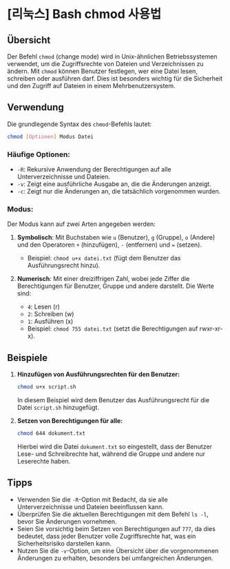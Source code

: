 # [리눅스] Bash chmod 사용법

## Übersicht
Der Befehl `chmod` (change mode) wird in Unix-ähnlichen Betriebssystemen verwendet, um die Zugriffsrechte von Dateien und Verzeichnissen zu ändern. Mit `chmod` können Benutzer festlegen, wer eine Datei lesen, schreiben oder ausführen darf. Dies ist besonders wichtig für die Sicherheit und den Zugriff auf Dateien in einem Mehrbenutzersystem.

## Verwendung
Die grundlegende Syntax des `chmod`-Befehls lautet:

```bash
chmod [Optionen] Modus Datei
```

### Häufige Optionen:
- `-R`: Rekursive Anwendung der Berechtigungen auf alle Unterverzeichnisse und Dateien.
- `-v`: Zeigt eine ausführliche Ausgabe an, die die Änderungen anzeigt.
- `-c`: Zeigt nur die Änderungen an, die tatsächlich vorgenommen wurden.

### Modus:
Der Modus kann auf zwei Arten angegeben werden:
1. **Symbolisch**: Mit Buchstaben wie `u` (Benutzer), `g` (Gruppe), `o` (Andere) und den Operatoren `+` (hinzufügen), `-` (entfernen) und `=` (setzen).
   - Beispiel: `chmod u+x datei.txt` (fügt dem Benutzer das Ausführungsrecht hinzu).
   
2. **Numerisch**: Mit einer dreiziffrigen Zahl, wobei jede Ziffer die Berechtigungen für Benutzer, Gruppe und andere darstellt. Die Werte sind:
   - `4`: Lesen (r)
   - `2`: Schreiben (w)
   - `1`: Ausführen (x)
   - Beispiel: `chmod 755 datei.txt` (setzt die Berechtigungen auf rwxr-xr-x).

## Beispiele
1. **Hinzufügen von Ausführungsrechten für den Benutzer:**
   ```bash
   chmod u+x script.sh
   ```
   In diesem Beispiel wird dem Benutzer das Ausführungsrecht für die Datei `script.sh` hinzugefügt.

2. **Setzen von Berechtigungen für alle:**
   ```bash
   chmod 644 dokument.txt
   ```
   Hierbei wird die Datei `dokument.txt` so eingestellt, dass der Benutzer Lese- und Schreibrechte hat, während die Gruppe und andere nur Leserechte haben.

## Tipps
- Verwenden Sie die `-R`-Option mit Bedacht, da sie alle Unterverzeichnisse und Dateien beeinflussen kann.
- Überprüfen Sie die aktuellen Berechtigungen mit dem Befehl `ls -l`, bevor Sie Änderungen vornehmen.
- Seien Sie vorsichtig beim Setzen von Berechtigungen auf `777`, da dies bedeutet, dass jeder Benutzer volle Zugriffsrechte hat, was ein Sicherheitsrisiko darstellen kann.
- Nutzen Sie die `-v`-Option, um eine Übersicht über die vorgenommenen Änderungen zu erhalten, besonders bei umfangreichen Änderungen.